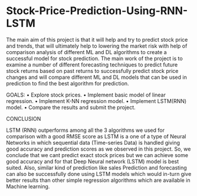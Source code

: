 # Stock-Price-Prediction-Using-RNN-LSTM


The main aim of this project is that it will help and try to predict stock price and trends, that will ultimately help to lowering the market risk with help of comparison analysis of different ML and DL algorithms to create a successful model for stock prediction.
The main work of the project is to examine a number of different forecasting techniques to predict future stock returns based on past returns to successfully predict stock price changes and will compare different ML and DL models that can be used in prediction to find the best algorithm for prediction. 



GOALS:
•	Explore stock prices.
•	Implement basic model of linear regression.
•	Implement K-NN regression model.
•	Implement LSTM(RNN) model.
•	Compare the results and submit the project.

CONCLUSION

LSTM (RNN) outperforms among all the 3 algorithms we used for comparison with a good RMSE score as LSTM is a one of a type of Neural Networks in which sequential data (Time-series Data) is handled giving good accuracy and prediction scores as we observed in this project.
So, we conclude that we cant predict exact stock prices but we can achieve some good accuracy and for that Deep Neural network (LSTM) model is best suited. Also, similar kind of prediction like sales Prediction and forecasting can also be successfully done using LSTM models which would in-turn give better results than other simple regression algorithms which are available in Machine learning. 

